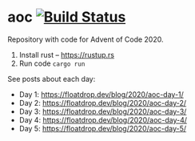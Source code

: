 # aoc [![Build Status](https://travis-ci.org/floatdrop/aoc.svg?branch=master)](https://travis-ci.org/floatdrop/aoc)

Repository with code for Advent of Code 2020.

1. Install rust – https://rustup.rs
2. Run code `cargo run`

See posts about each day:

- Day 1: https://floatdrop.dev/blog/2020/aoc-day-1/
- Day 2: https://floatdrop.dev/blog/2020/aoc-day-2/
- Day 3: https://floatdrop.dev/blog/2020/aoc-day-3/
- Day 4: https://floatdrop.dev/blog/2020/aoc-day-4/
- Day 5: https://floatdrop.dev/blog/2020/aoc-day-5/
